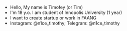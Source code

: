 - Hello, My name is Timofey (or Tim)
- I'm 18 y.o. I am student of Innopolis University (1 year)
- I want to create startup or work in FAANG
- Instagram: @n1ce_timothy;  Telegram: @n1ce_timothy
